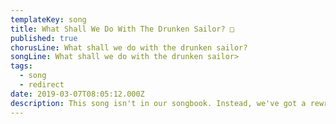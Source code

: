 ```yaml
---
templateKey: song
title: What Shall We Do With The Drunken Sailor? □
published: true
chorusLine: What shall we do with the drunken sailor?
songLine: What shall we do with the drunken sailor>
tags:
  - song
  - redirect
date: 2019-03-07T08:05:12.000Z
description: This song isn't in our songbook. Instead, we've got a rewritten version called "[What Shall we do with the Patriarchy?](https://www.auntieshanty.org/songs/what-shall-we-do-with-the-patriarchy/)" 
---
```

